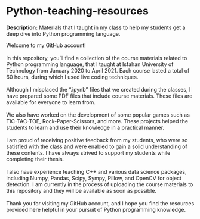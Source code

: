 # Python-teaching-resources
<b>Description:</b> Materials that I taught in my class to help my students get a deep dive into Python programming language. 

Welcome to my GitHub account!<br><br>
In this repository, you’ll find a collection of the course materials related to Python programming language, that I taught at Isfahan University of Technology from January 2020 to April 2021. Each course lasted a total of 60 hours, during which I used live coding techniques. <br><br>
Although I misplaced the “.ipynb” files that we created during the classes, I have prepared some PDF files that include course materials. These files are available for everyone to learn from. <br><br>
We also have worked on the development of some popular games such as TIC-TAC-TOE, Rock-Paper-Scissors, and more. These projects helped the students to learn and use their knowledge in a practical manner. <br><br>
I am proud of receiving positive feedback from my students, who were so satisfied with the class and were enabled to gain a solid understanding of these contents. I have always strived to support my students while completing their thesis.<br><br>
I also have experience teaching C++ and various data science packages, including Numpy, Pandas, Scipy, Sympy, Pillow, and OpenCV for object detection. I am currently in the process of uploading the course materials to this repository and they will be available as soon as possible. <br><br>
Thank you for visiting my GitHub account, and I hope you find the resources provided here helpful in your pursuit of Python programming knowledge.

